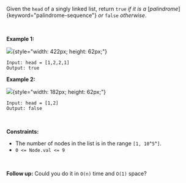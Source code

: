 Given the `head` of a singly linked list, return `true` *if it is a*
[*palindrome*]{keyword="palindrome-sequence"} *or* `false` *otherwise*.

 

**Example 1:**

![](https://assets.leetcode.com/uploads/2021/03/03/pal1linked-list.jpg){style="width: 422px; height: 62px;"}

    Input: head = [1,2,2,1]
    Output: true

**Example 2:**

![](https://assets.leetcode.com/uploads/2021/03/03/pal2linked-list.jpg){style="width: 182px; height: 62px;"}

    Input: head = [1,2]
    Output: false

 

**Constraints:**

-   The number of nodes in the list is in the range `[1, 10`^`5`^`]`.
-   `0 <= Node.val <= 9`

 

**Follow up:** Could you do it in `O(n)` time and `O(1)` space?
